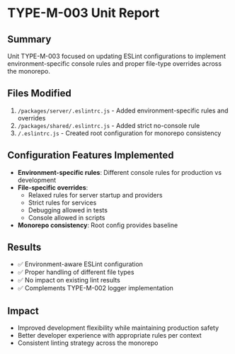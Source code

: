 # TYPE-M-003 Unit Report

## Summary
Unit TYPE-M-003 focused on updating ESLint configurations to implement environment-specific console rules and proper file-type overrides across the monorepo.

## Files Modified
1. `/packages/server/.eslintrc.js` - Added environment-specific rules and overrides
2. `/packages/shared/.eslintrc.js` - Added strict no-console rule
3. `/.eslintrc.js` - Created root configuration for monorepo consistency

## Configuration Features Implemented
- **Environment-specific rules**: Different console rules for production vs development
- **File-specific overrides**: 
  - Relaxed rules for server startup and providers
  - Strict rules for services
  - Debugging allowed in tests
  - Console allowed in scripts
- **Monorepo consistency**: Root config provides baseline

## Results
- ✅ Environment-aware ESLint configuration
- ✅ Proper handling of different file types
- ✅ No impact on existing lint results
- ✅ Complements TYPE-M-002 logger implementation

## Impact
- Improved development flexibility while maintaining production safety
- Better developer experience with appropriate rules per context
- Consistent linting strategy across the monorepo